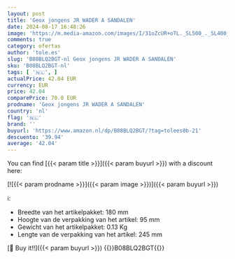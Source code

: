 ```yaml
---
layout: post
title: 'Geox jongens JR WADER A SANDALEN'
date: 2024-08-17 16:48:26
image: 'https://m.media-amazon.com/images/I/31oZcUR+oTL._SL500_._SL400_.jpg'
comments: true
category: ofertas
author: 'tole.es'
slug: 'B08BLQ2BGT-nl Geox jongens JR WADER A SANDALEN'
sku: 'B08BLQ2BGT-nl'
tags: [ '🇳🇱', ]
actualPrice: 42.04 EUR
currency: EUR
price: 42.04
comparePrice: 70.0 EUR
prodname: 'Geox jongens JR WADER A SANDALEN'
country: 'nl'
flag: '🇳🇱'
brand: ''
buyurl: 'https://www.amazon.nl/dp/B08BLQ2BGT/?tag=tolees0b-21'
descuento: '39.94'
average: '42.04'
---
```


You can find [{{< param title >}}]({{< param buyurl >}}) with a discount here:

[![{{< param prodname >}}]({{< param image >}})]({{< param buyurl >}})

ℹ️:

- Breedte van het artikelpakket: 180 mm
- Hoogte van de verpakking van het artikel: 95 mm
- Gewicht van het artikelpakket: 0.13 Kg
- Lengte van de verpakking van het artikel: 245 mm

[🛒 Buy it!!]({{< param buyurl >}})
{{<world>}}B08BLQ2BGT{{</world>}}
